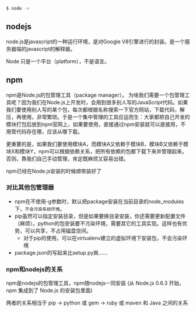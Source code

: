 

```sh
$ node -v
```


## nodejs

node.js是javascript的一种运行环境，是对Google V8引擎进行的封装。是一个服务器端的javascript的解释器。


Node 只是一个平台（platform），不是语言。



## npm

npm是Node.js的包管理工具（package manager）。
为啥我们需要一个包管理工具呢？因为我们在Node.js上开发时，会用到很多别人写的JavaScript代码。如果我们要使用别人写的某个包，每次都根据名称搜索一下官方网站，下载代码，解压，再使用，非常繁琐。于是一个集中管理的工具应运而生：大家都把自己开发的模块打包后放到npm官网上，如果要使用，直接通过npm安装就可以直接用，不用管代码存在哪，应该从哪下载。

更重要的是，如果我们要使用模块A，而模块A又依赖于模块B，模块B又依赖于模块X和模块Y，npm可以根据依赖关系，把所有依赖的包都下载下来并管理起来。否则，靠我们自己手动管理，肯定既麻烦又容易出错。


npm已经在Node.js安装的时候顺带装好了

### 对比其他包管理器

- npm在不使用-g参数时，默认把package安装在当前目录的node_modules下，`不会污染系统环境`。
- pip虽然可以指定安装目录，但是如果要换目录安装，你还需要更新配置文件（麻烦）。python的包安装要不污染环境，需要其它的工具实现。这样也有优势，可以共享，不占用磁盘空间。
  - 对于pip的使用，可以在virtualenv建立的虚拟环境下安装包，不会污染环境
- package.json的写起来比setup.py爽……

### npm和nodejs的关系
npm是nodejs的包管理工具，npm随nodejs一同安装 (从 Node.js 0.6.3 开始，npm 集成到了 Node.js 的安装包里面)

两者的关系相当于 pip -> python 或 gem -> ruby 或
maven 和 Java 之间的关系

##

